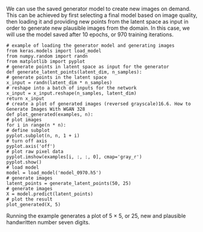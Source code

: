 We can use the saved generator model to create new images on demand. This can be achieved
by first selecting a final model based on image quality, then loading it and providing new points
from the latent space as input in order to generate new plausible images from the domain. In
this case, we will use the model saved after 10 epochs, or 970 training iterations.

```
# example of loading the generator model and generating images
from keras.models import load_model
from numpy.random import randn
from matplotlib import pyplot
# generate points in latent space as input for the generator
def generate_latent_points(latent_dim, n_samples):
# generate points in the latent space
x_input = randn(latent_dim * n_samples)
# reshape into a batch of inputs for the network
x_input = x_input.reshape(n_samples, latent_dim)
return x_input
# create a plot of generated images (reversed grayscale)16.6. How to Generate Images With WGAN 328
def plot_generated(examples, n):
# plot images
for i in range(n * n):
# define subplot
pyplot.subplot(n, n, 1 + i)
# turn off axis
pyplot.axis('off')
# plot raw pixel data
pyplot.imshow(examples[i, :, :, 0], cmap='gray_r')
pyplot.show()
# load model
model = load_model('model_0970.h5')
# generate images
latent_points = generate_latent_points(50, 25)
# generate images
X = model.predict(latent_points)
# plot the result
plot_generated(X, 5)
```

Running the example generates a plot of 5 × 5, or 25, new and plausible handwritten number
seven digits.